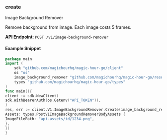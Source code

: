 
### create <a name="create"></a>
Image Background Remover

Remove background from image. Each image costs 5 frames.

**API Endpoint**: `POST /v1/image-background-remover`

#### Example Snippet

```go
package main
import (
	sdk "github.com/magichourhq/magic-hour-go/client"
	os "os"
	image_background_remover "github.com/magichourhq/magic-hour-go/resources/v1/image_background_remover"
	types "github.com/magichourhq/magic-hour-go/types"
)
func main(){
client := sdk.NewClient(
sdk.WithBearerAuth(os.Getenv("API_TOKEN")),
)
res, err := client.V1.ImageBackgroundRemover.Create(image_background_remover.CreateRequest {
Assets: types.PostV1ImageBackgroundRemoverBodyAssets {
ImageFilePath: "api-assets/id/1234.png",
},
})
}
```
